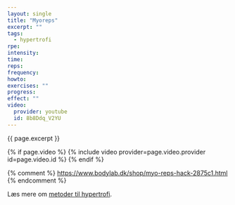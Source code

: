 ```yaml
---
layout: single
title: "Myoreps"
excerpt: ""
tags:
  - hypertrofi
rpe:
intensity:
time:
reps:
frequency:
howto:
exercises: ""
progress:
effect: ""
video:
  provider: youtube
  id: 8b8Ddq_V2YU
---
```


{{ page.excerpt }}

{% if page.video %}
  {% include video provider=page.video.provider id=page.video.id %}
{% endif %}

{% comment %}
https://www.bodylab.dk/shop/myo-reps-hack-2875c1.html
{% endcomment %}

Læs mere om [metoder til hypertrofi](/hypertrofi-metoder/).
